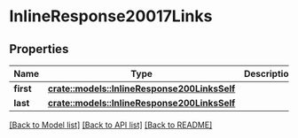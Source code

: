 # InlineResponse20017Links

## Properties

Name | Type | Description | Notes
------------ | ------------- | ------------- | -------------
**first** | [**crate::models::InlineResponse200LinksSelf**](inline_response_200__links_self.md) |  | 
**last** | [**crate::models::InlineResponse200LinksSelf**](inline_response_200__links_self.md) |  | 

[[Back to Model list]](../README.md#documentation-for-models) [[Back to API list]](../README.md#documentation-for-api-endpoints) [[Back to README]](../README.md)


